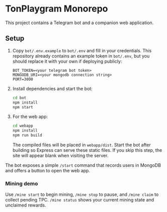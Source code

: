 # TonPlaygram Monorepo

This project contains a Telegram bot and a companion web application.

## Setup

1. Copy `bot/.env.example` to `bot/.env` and fill in your credentials. This
   repository already contains an example token in `bot/.env`, but you should
   replace it with your own if deploying publicly:
   ```
   BOT_TOKEN=<your telegram bot token>
   MONGODB_URI=<your mongodb connection string>
   PORT=3000
   ```
2. Install dependencies and start the bot:
   ```bash
   cd bot
   npm install
   npm start
   ```
3. For the web app:
   ```bash
   cd webapp
   npm install
   npm run build
   ```
   The compiled files will be placed in `webapp/dist`. Start the bot after
   building so Express can serve these static files. If you skip this step, the
   site will appear blank when visiting the server.

The bot exposes a simple `/start` command that records users in MongoDB and offers a button to open the web app.

### Mining demo

Use `/mine start` to begin mining, `/mine stop` to pause, and `/mine claim` to collect pending TPC. `/mine status` shows your current mining state and unclaimed rewards.
